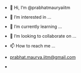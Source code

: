 - 👋 Hi, I’m @prabhatmauryaiitm
- 👀 I’m interested in ...
- 🌱 I’m currently learning ...
- 💞️ I’m looking to collaborate on ...
- 📫 How to reach me ...

- prabhat.maurya.iitm@gmail.com
- 

